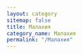 ```yaml
---
layout: category
sitemap: false
title: Малахия
category_name: Малахия
permalink: "/Малахия"
---
```

